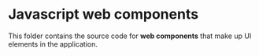 # Javascript web components

This folder contains the source code for **web components** that make up UI elements in the application.
